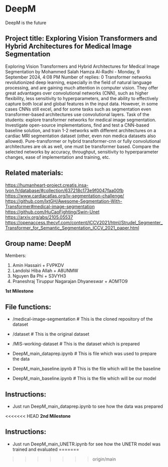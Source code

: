 # DeepM
DeepM is the future




## Project title: Exploring Vision Transformers and Hybrid Architectures for Medical Image Segmentation
Exploring Vision Transformers and Hybrid Architectures for Medical Image Segmentation
by Mohammed Salah Hamza Al-Radhi - Monday, 9 September 2024, 4:08 PM
Number of replies: 0
Transformer networks revolutionized deep learning, especially in the field of natural language processing, and are gaining much attention in computer vision. They offer great advantages over convolutional networks (CNN), such as higher flexibility, less sensitivity to hyperparameters, and the ability to effectively capture both local and global features in the input data. However, in some cases CNNs still excel, and for some tasks such as segmentation even transformer-based architectures use convolutional layers. Task of the students: explore transformer networks for medical image segmentation. Investigate open-source implementations, find and test a CNN-based baseline solution, and train 1-2 networks with different architectures on a cardiac MRI segmentation dataset (other, even non medica datasets also allowed). Pure-transformer or hybrid transformer-cnn or fully convolutional architectures are ok as well, one must be transformer based. Compare the selected networks by accuracy, throughput, sensitivity to hyperparameter changes, ease of implementation and training, etc. 

 ## Related materials: 

 https://humanheart-project.creatis.insa-lyon.fr/database/#collection/637218c173e9f0047faa00fb 
 https://www.cardiacatlas.org/lv-segmentation-challenge/
https://github.com/lxtGH/Awesome-Segmentation-With-Transformer#medical-image-segmentation 
 https://github.com/HuCaoFighting/Swin-Unet
https://arxiv.org/abs/2105.05537 
https://openaccess.thecvf.com/content/ICCV2021/html/Strudel_Segmenter_Transformer_for_Semantic_Segmentation_ICCV_2021_paper.html




## Group name: DeepM
Members:
1. Amin Hassairi + FVPKDV
2. Landolsi Hiba Allah + A8UNMW
3. Nguyen Ba Phi + S3VYH3
4. Praneshraj Tiruppur Nagarajan Dhyaneswar + AOMTO9


**1st Milestone**

## File functions:
- /medical-image-segmentation         # This is the cloned repository of the dataset
-    /dataset                        # This is the original dataset
-    /MIS-working-dataset            # This is the dataset which is prepared

- DeepM_main_dataprep.ipynb         # This is file which was used to prepare the data
- DeepM_main_baseline.ipynb         # This is the file which will be the baseline
- DeepM_main_baseline.ipynb         # This is the file which will be our model



## Instructions:
- Just run DeepM_main_dataprep.ipynb to see how the data was prepared

<<<<<<< HEAD
**2nd Milestone**

## Instructions:
- Just run DeepM_main_UNETR.ipynb for see how the UNETR model was trained and evaluated
=======
>>>>>>> origin/main
